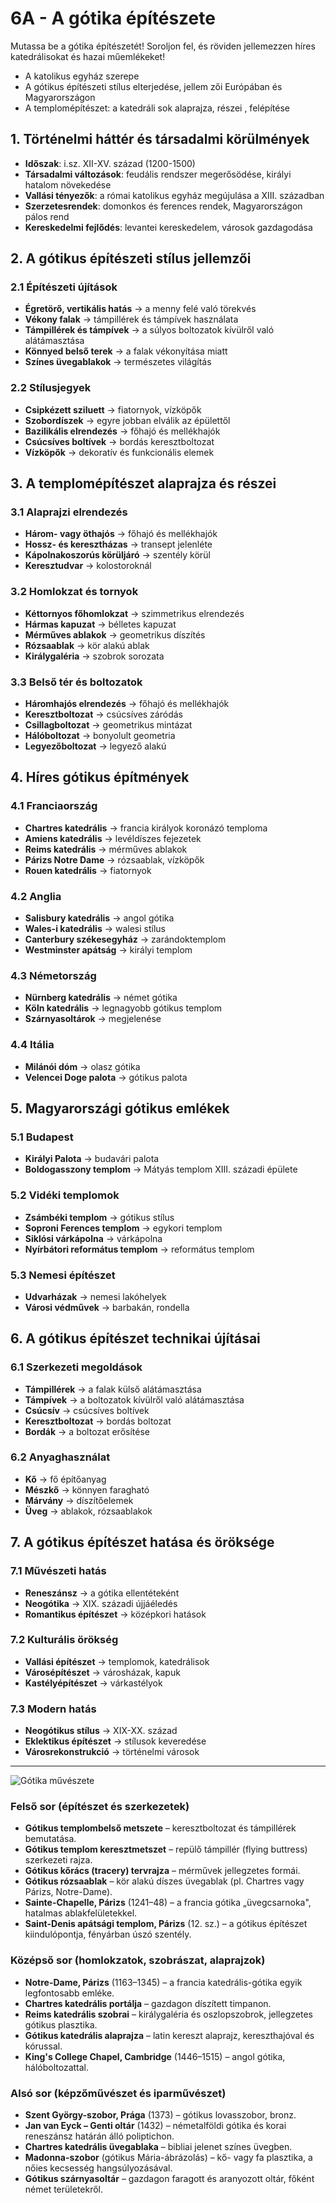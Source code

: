 # 6A - A gótika építészete

Mutassa be a gótika építészetét! Soroljon fel, és röviden jellemezzen híres katedrálisokat és hazai műemlékeket!

- A katolikus egyház szerepe
- A gótikus építészeti stílus elterjedése, jellem zői Európában és Magyarországon
- A templomépítészet: a katedráli sok alaprajza, részei , felépítése


## 1. Történelmi háttér és társadalmi körülmények
- **Időszak**: i.sz. XII-XV. század (1200-1500)
- **Társadalmi változások**: feudális rendszer megerősödése, királyi hatalom növekedése
- **Vallási tényezők**: a római katolikus egyház megújulása a XIII. században
- **Szerzetesrendek**: domonkos és ferences rendek, Magyarországon pálos rend
- **Kereskedelmi fejlődés**: levantei kereskedelem, városok gazdagodása

## 2. A gótikus építészeti stílus jellemzői

### 2.1 Építészeti újítások
- **Égretörő, vertikális hatás** → a menny felé való törekvés
- **Vékony falak** → támpillérek és támpívek használata
- **Támpillérek és támpívek** → a súlyos boltozatok kívülről való alátámasztása
- **Könnyed belső terek** → a falak vékonyítása miatt
- **Színes üvegablakok** → természetes világítás

### 2.2 Stílusjegyek
- **Csipkézett sziluett** → fiatornyok, vízköpők
- **Szobordíszek** → egyre jobban elválik az épülettől
- **Bazilikális elrendezés** → főhajó és mellékhajók
- **Csúcsíves boltívek** → bordás keresztboltozat
- **Vízköpők** → dekoratív és funkcionális elemek

## 3. A templomépítészet alaprajza és részei

### 3.1 Alaprajzi elrendezés
- **Három- vagy öthajós** → főhajó és mellékhajók
- **Hossz- és keresztházas** → transept jelenléte
- **Kápolnakoszorús körüljáró** → szentély körül
- **Keresztudvar** → kolostoroknál

### 3.2 Homlokzat és tornyok
- **Kéttornyos főhomlokzat** → szimmetrikus elrendezés
- **Hármas kapuzat** → bélletes kapuzat
- **Mérműves ablakok** → geometrikus díszítés
- **Rózsaablak** → kör alakú ablak
- **Királygaléria** → szobrok sorozata

### 3.3 Belső tér és boltozatok
- **Háromhajós elrendezés** → főhajó és mellékhajók
- **Keresztboltozat** → csúcsíves záródás
- **Csillagboltozat** → geometrikus mintázat
- **Hálóboltozat** → bonyolult geometria
- **Legyezőboltozat** → legyező alakú

## 4. Híres gótikus építmények

### 4.1 Franciaország
- **Chartres katedrális** → francia királyok koronázó temploma
- **Amiens katedrális** → levéldíszes fejezetek
- **Reims katedrális** → mérműves ablakok
- **Párizs Notre Dame** → rózsaablak, vízköpők
- **Rouen katedrális** → fiatornyok

### 4.2 Anglia
- **Salisbury katedrális** → angol gótika
- **Wales-i katedrális** → walesi stílus
- **Canterbury székesegyház** → zarándoktemplom
- **Westminster apátság** → királyi templom

### 4.3 Németország
- **Nürnberg katedrális** → német gótika
- **Köln katedrális** → legnagyobb gótikus templom
- **Szárnyasoltárok** → megjelenése

### 4.4 Itália
- **Milánói dóm** → olasz gótika
- **Velencei Doge palota** → gótikus palota

## 5. Magyarországi gótikus emlékek

### 5.1 Budapest
- **Királyi Palota** → budavári palota
- **Boldogasszony templom** → Mátyás templom XIII. századi épülete

### 5.2 Vidéki templomok
- **Zsámbéki templom** → gótikus stílus
- **Soproni Ferences templom** → egykori templom
- **Siklósi várkápolna** → várkápolna
- **Nyírbátori református templom** → református templom

### 5.3 Nemesi építészet
- **Udvarházak** → nemesi lakóhelyek
- **Városi védművek** → barbakán, rondella

## 6. A gótikus építészet technikai újításai

### 6.1 Szerkezeti megoldások
- **Támpillérek** → a falak külső alátámasztása
- **Támpívek** → a boltozatok kívülről való alátámasztása
- **Csúcsív** → csúcsíves boltívek
- **Keresztboltozat** → bordás boltozat
- **Bordák** → a boltozat erősítése

### 6.2 Anyaghasználat
- **Kő** → fő építőanyag
- **Mészkő** → könnyen faragható
- **Márvány** → díszítőelemek
- **Üveg** → ablakok, rózsaablakok

## 7. A gótikus építészet hatása és öröksége

### 7.1 Művészeti hatás
- **Reneszánsz** → a gótika ellentéteként
- **Neogótika** → XIX. századi újjáéledés
- **Romantikus építészet** → középkori hatások

### 7.2 Kulturális örökség
- **Vallási építészet** → templomok, katedrálisok
- **Városépítészet** → városházak, kapuk
- **Kastélyépítészet** → várkastélyok

### 7.3 Modern hatás
- **Neogótikus stílus** → XIX-XX. század
- **Eklektikus építészet** → stílusok keveredése
- **Városrekonstrukció** → történelmi városok

---

![Gótika művészete](../images/6_A%20gótika%20művészete_KÉP.png)

### **Felső sor (építészet és szerkezetek)**

- **Gótikus templombelső metszete** – keresztboltozat és támpillérek bemutatása.
- **Gótikus templom keresztmetszet** – repülő támpillér (flying buttress) szerkezeti rajza.
- **Gótikus kőrács (tracery) tervrajza** – mérművek jellegzetes formái.
- **Gótikus rózsaablak** – kör alakú díszes üvegablak (pl. Chartres vagy Párizs, Notre-Dame).
- **Sainte-Chapelle, Párizs** (1241–48) – a francia gótika „üvegcsarnoka", hatalmas ablakfelületekkel.
- **Saint-Denis apátsági templom, Párizs** (12. sz.) – a gótikus építészet kiindulópontja, fényárban úszó szentély.

### **Középső sor (homlokzatok, szobrászat, alaprajzok)**

- **Notre-Dame, Párizs** (1163–1345) – a francia katedrális-gótika egyik legfontosabb emléke.
- **Chartres katedrális portálja** – gazdagon díszített timpanon.
- **Reims katedrális szobrai** – királygaléria és oszlopszobrok, jellegzetes gótikus plasztika.
- **Gótikus katedrális alaprajza** – latin kereszt alaprajz, kereszthajóval és kórussal.
- **King's College Chapel, Cambridge** (1446–1515) – angol gótika, hálóboltozattal.

### **Alsó sor (képzőművészet és iparművészet)**

- **Szent György-szobor, Prága** (1373) – gótikus lovasszobor, bronz.
- **Jan van Eyck – Genti oltár** (1432) – németalföldi gótika és korai reneszánsz határán álló poliptichon.
- **Chartres katedrális üvegablaka** – bibliai jelenet színes üvegben.
- **Madonna-szobor** (gótikus Mária-ábrázolás) – kő- vagy fa plasztika, a nőies kecsesség hangsúlyozásával.
- **Gótikus szárnyasoltár** – gazdagon faragott és aranyozott oltár, főként német területekről.
